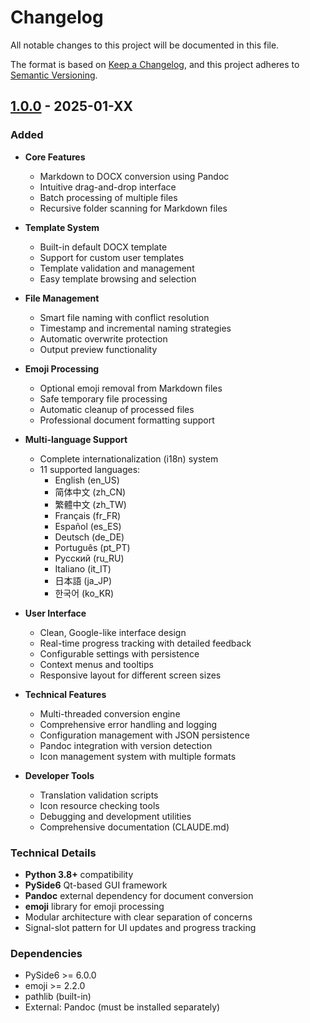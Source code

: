 # Changelog

All notable changes to this project will be documented in this file.

The format is based on [Keep a Changelog](https://keepachangelog.com/en/1.0.0/),
and this project adheres to [Semantic Versioning](https://semver.org/spec/v2.0.0.html).

## [1.0.0] - 2025-01-XX

### Added
- **Core Features**
  - Markdown to DOCX conversion using Pandoc
  - Intuitive drag-and-drop interface
  - Batch processing of multiple files
  - Recursive folder scanning for Markdown files

- **Template System**
  - Built-in default DOCX template
  - Support for custom user templates
  - Template validation and management
  - Easy template browsing and selection

- **File Management**
  - Smart file naming with conflict resolution
  - Timestamp and incremental naming strategies
  - Automatic overwrite protection
  - Output preview functionality

- **Emoji Processing**
  - Optional emoji removal from Markdown files
  - Safe temporary file processing
  - Automatic cleanup of processed files
  - Professional document formatting support

- **Multi-language Support**
  - Complete internationalization (i18n) system
  - 11 supported languages:
    - English (en_US)
    - 简体中文 (zh_CN)
    - 繁體中文 (zh_TW)
    - Français (fr_FR)
    - Español (es_ES)
    - Deutsch (de_DE)
    - Português (pt_PT)
    - Русский (ru_RU)
    - Italiano (it_IT)
    - 日本語 (ja_JP)
    - 한국어 (ko_KR)

- **User Interface**
  - Clean, Google-like interface design
  - Real-time progress tracking with detailed feedback
  - Configurable settings with persistence
  - Context menus and tooltips
  - Responsive layout for different screen sizes

- **Technical Features**
  - Multi-threaded conversion engine
  - Comprehensive error handling and logging
  - Configuration management with JSON persistence
  - Pandoc integration with version detection
  - Icon management system with multiple formats

- **Developer Tools**
  - Translation validation scripts
  - Icon resource checking tools
  - Debugging and development utilities
  - Comprehensive documentation (CLAUDE.md)

### Technical Details
- **Python 3.8+** compatibility
- **PySide6** Qt-based GUI framework
- **Pandoc** external dependency for document conversion
- **emoji** library for emoji processing
- Modular architecture with clear separation of concerns
- Signal-slot pattern for UI updates and progress tracking

### Dependencies
- PySide6 >= 6.0.0
- emoji >= 2.2.0
- pathlib (built-in)
- External: Pandoc (must be installed separately)

[1.0.0]: https://github.com/yourusername/md2docx/releases/tag/v1.0.0